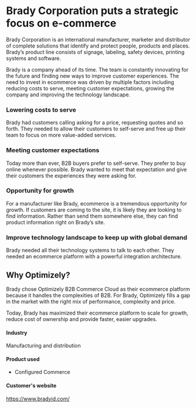 # Brady Corporation puts a strategic focus on e-commerce

Brady Corporation is an international manufacturer, marketer and distributor of
complete solutions that identify and protect people, products and places.
Brady’s product line consists of signage, labeling, safety devices, printing
systems and software.

Brady is a company ahead of its time. The team is constantly innovating for the
future and finding new ways to improve customer experiences. The need to invest
in ecommerce was driven by multiple factors including reducing costs to serve,
meeting customer expectations, growing the company and improving the technology
landscape.

### Lowering costs to serve

Brady had customers calling asking for a price, requesting quotes and so forth.
They needed to allow their customers to self-serve and free up their team to
focus on more value-added services.

### Meeting customer expectations

Today more than ever, B2B buyers prefer to self-serve. They prefer to buy online
whenever possible. Brady wanted to meet that expectation and give their
customers the experiences they were asking for.

### Opportunity for growth

For a manufacturer like Brady, ecommerce is a tremendous opportunity for growth.
If customers are coming to the site, it is likely they are looking to find
information. Rather than send them somewhere else, they can find product
information right on Brady’s site.

### Improve technology landscape to keep up with global demand

Brady needed all their technology systems to talk to each other. They needed an
ecommerce platform with a powerful integration architecture.

## Why Optimizely?

Brady chose Optimizely B2B Commerce Cloud as their ecommerce platform because it
handles the complexities of B2B. For Brady, Optimizely fills a gap in the market
with the right mix of performance, complexity and price.

Today, Brady has maximized their ecommerce platform to scale for growth, reduce
cost of ownership and provide faster, easier upgrades.

#### Industry

Manufacturing and distribution

#### Product used

- Configured Commerce

#### Customer's website

https://www.bradyid.com/
